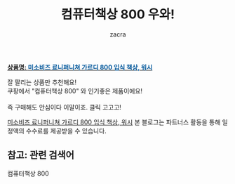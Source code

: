﻿---
layout: post
title:  "컴퓨터책상 800 우와!"
author: zacra
categories: [ 아이템 ]
tags: [컴퓨터책상 800]
image: https://static.coupangcdn.com/image/product/image/vendoritem/2019/02/01/3205274626/97b8680a-e39a-4d34-bb2b-0ad98d961c45.jpg 
description: "쿠팡에서 컴퓨터책상 800 관련 상품으로 가장 잘팔리는 제품 중 하나라는 사실!!."
rating: 4.5
---

<a href="https://link.coupang.com/re/AFFSDP?lptag=AF8407795&pageKey=27653579&itemId=106779751&vendorItemId=72450350678&traceid=V0-153-d0bfabb5d4c395dc"><b>상품명: <font color='#01579B'>미소비즈 료니퍼니쳐 가르디 800 입식 책상, 워시</font></b></a>

잘 팔리는 상품만 추천해요!<br/>
쿠팡에서 "컴퓨터책상 800" 와 인기좋은 제품이에요!<br/><br/>
즉 구매해도 안심이다 이말이죠. 클릭 고고고! <br/>



<a href="https://link.coupang.com/re/AFFSDP?lptag=AF8407795&pageKey=27653579&itemId=106779751&vendorItemId=72450350678&traceid=V0-153-d0bfabb5d4c395dc">미소비즈 료니퍼니쳐 가르디 800 입식 책상, 워시</a>
본 블로그는 파트너스 활동을 통해 일정액의 수수료를 제공받을 수 있습니다.

## 참고: 관련 검색어    
컴퓨터책상 800